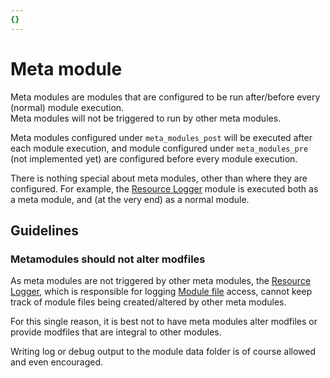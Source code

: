 ```yaml
---
{}
---
```

# Meta module   
   
Meta modules are modules that are configured to be run after/before every (normal) module execution.   
Meta modules will not be triggered to run by other meta modules.   
   
Meta modules configured under `meta_modules_post` will be executed after each module execution, and module configured under `meta_modules_pre` (not implemented yet) are configured before every module execution.   
   
There is nothing special about meta modules, other than where they are configured. For example, the [Resource Logger](../../../Configurations/Modules/Resource%20Logger.md) module is executed both as a meta module, and (at the very end) as a normal module.   
   
## Guidelines   
### Metamodules should not alter modfiles   
As meta modules are not triggered by other meta modules, the [Resource Logger](../../../Configurations/Modules/Resource%20Logger.md), which is responsible for logging [Module file](../../../Configurations/Modules/Concepts/Module%20file.md) access, cannot keep track of module files being created/altered by other meta modules.   
   
For this single reason, it is best not to have meta modules alter modfiles or provide modfiles that are integral to other modules.   
   
Writing log or debug output to the module data folder is of course allowed and even encouraged.
